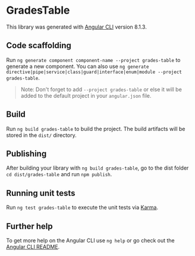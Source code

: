 # GradesTable

This library was generated with [Angular CLI](https://github.com/angular/angular-cli) version 8.1.3.

## Code scaffolding

Run `ng generate component component-name --project grades-table` to generate a new component. You can also use `ng generate directive|pipe|service|class|guard|interface|enum|module --project grades-table`.
> Note: Don't forget to add `--project grades-table` or else it will be added to the default project in your `angular.json` file. 

## Build

Run `ng build grades-table` to build the project. The build artifacts will be stored in the `dist/` directory.

## Publishing

After building your library with `ng build grades-table`, go to the dist folder `cd dist/grades-table` and run `npm publish`.

## Running unit tests

Run `ng test grades-table` to execute the unit tests via [Karma](https://karma-runner.github.io).

## Further help

To get more help on the Angular CLI use `ng help` or go check out the [Angular CLI README](https://github.com/angular/angular-cli/blob/master/README.md).

